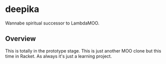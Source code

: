 # deepika
Wannabe spiritual successor to LambdaMOO.

## Overview
This is totally in the prototype stage. This is just another MOO clone but this time in Racket. As always it's just a learning project.
